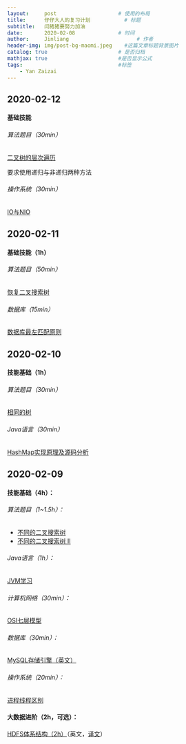 ```yaml
---
layout:     post                    # 使用的布局
title:      仔仔大人的复习计划           # 标题 
subtitle:   闫猪猪要努力加油 
date:       2020-02-08              # 时间
author:     Jinliang                      # 作者
header-img: img/post-bg-maomi.jpeg    #这篇文章标题背景图片
catalog: true                       # 是否归档
mathjax: true                       #是否显示公式
tags:                               #标签
    - Yan Zaizai
---
```


## 2020-02-12

#### 基础技能

###### 算法题目（30min）

[二叉树的层次遍历](https://leetcode-cn.com/problems/binary-tree-level-order-traversal/)

要求使用递归与非递归两种方法

###### 操作系统（30min）

[IO与NIO](https://www.w3cschool.cn/lkahj/lkahj-xnfd2p8i.html)



## 2020-02-11

#### 基础技能（1h）

###### 算法题目（50min）

[ 恢复二叉搜索树](https://leetcode-cn.com/problems/recover-binary-search-tree/)

###### 数据库（15min）

[数据库最左匹配原则](https://segmentfault.com/a/1190000015416513)



## 2020-02-10

#### 技能基础（1h）

###### 算法题目（30min）

[相同的树](https://leetcode-cn.com/problems/same-tree/)

###### Java语言（30min）

[HashMap实现原理及源码分析](https://www.cnblogs.com/chengxiao/p/6059914.html)



## 2020-02-09

#### 技能基础（4h）：

###### 算法题目（1~1.5h）：

- [不同的二叉搜索树](https://leetcode-cn.com/problems/unique-binary-search-trees/)
- [不同的二叉搜索树 II](https://leetcode-cn.com/problems/unique-binary-search-trees-ii/)

###### Java语言（1h）：

[JVM学习](https://blog.csdn.net/Perfecti/article/details/88536880)

###### 计算机网络（30min）：

[OSI七层模型](https://blog.csdn.net/yaopeng_2005/article/details/7064869)

###### 数据库（30min）：

[MySQL存储引擎（英文）](https://dev.mysql.com/doc/refman/8.0/en/storage-engines.html)

###### 操作系统（20min）：

[进程线程区别](https://blog.csdn.net/mxsgoden/article/details/8821936)



#### 大数据进阶（2h，可选）：

[HDFS体系结构（2h）](https://hadoop.apache.org/docs/current/hadoop-project-dist/hadoop-hdfs/HdfsDesign.html)（英文，[译文]([https://jinliangxx.github.io/2019/11/29/Big-Data-HDFS%E4%BD%93%E7%B3%BB%E7%BB%93%E6%9E%84/](https://jinliangxx.github.io/2019/11/29/Big-Data-HDFS体系结构/))）





